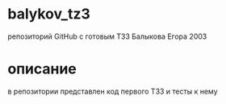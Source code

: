 # balykov_tz3
репозиторий GitHub с готовым ТЗ3 Балыкова Егора 2003 
# описание
в репозитории представлен код первого ТЗ3 и тесты к нему
